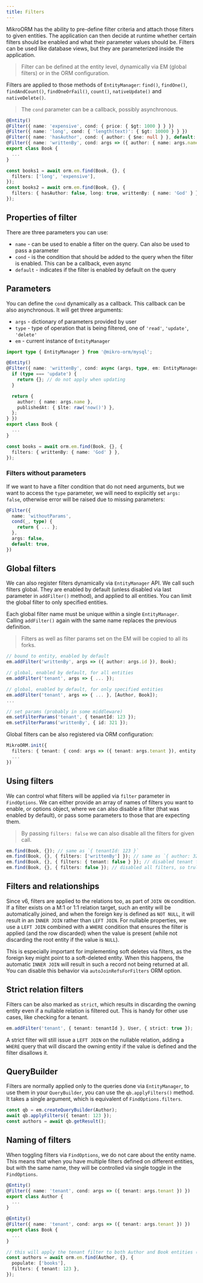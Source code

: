 ```yaml
---
title: Filters
---
```


MikroORM has the ability to pre-define filter criteria and attach those filters to given entities. The application can then decide at runtime whether certain filters should be enabled and what their parameter values should be. Filters can be used like database views, but they are parameterized inside the application.

> Filter can be defined at the entity level, dynamically via EM (global filters) or in the ORM configuration.

Filters are applied to those methods of `EntityManager`: `find()`, `findOne()`, `findAndCount()`, `findOneOrFail()`, `count()`, `nativeUpdate()` and `nativeDelete()`.

> The `cond` parameter can be a callback, possibly asynchronous.

```ts
@Entity()
@Filter({ name: 'expensive', cond: { price: { $gt: 1000 } } })
@Filter({ name: 'long', cond: { 'length(text)': { $gt: 10000 } } })
@Filter({ name: 'hasAuthor', cond: { author: { $ne: null } }, default: true })
@Filter({ name: 'writtenBy', cond: args => ({ author: { name: args.name } }) })
export class Book {
  ...
}

const books1 = await orm.em.find(Book, {}, {
  filters: ['long', 'expensive'],
});
const books2 = await orm.em.find(Book, {}, {
  filters: { hasAuthor: false, long: true, writtenBy: { name: 'God' } },
});
```

## Properties of filter

There are three parameters you can use:

- `name` - can be used to enable a filter on the query. Can also be used to pass a parameter
- `cond` - is the condition that should be added to the query when the filter is enabled. This can be a callback, even async
- `default` - indicates if the filter is enabled by default on the query

## Parameters

You can define the `cond` dynamically as a callback. This callback can be also asynchronous. It will get three arguments:

- `args` - dictionary of parameters provided by user
- `type` - type of operation that is being filtered, one of `'read'`, `'update'`, `'delete'`
- `em` - current instance of `EntityManager`

```ts
import type { EntityManager } from '@mikro-orm/mysql';

@Entity()
@Filter({ name: 'writtenBy', cond: async (args, type, em: EntityManager) => {
  if (type === 'update') {
    return {}; // do not apply when updating
  }

  return {
    author: { name: args.name },
    publishedAt: { $lte: raw('now()') },
  };
} })
export class Book {
  ...
}

const books = await orm.em.find(Book, {}, {
  filters: { writtenBy: { name: 'God' } },
});
```

### Filters without parameters

If we want to have a filter condition that do not need arguments, but we want to access the `type` parameter, we will need to explicitly set `args: false`, otherwise error will be raised due to missing parameters:

```ts
@Filter({
  name: 'withoutParams',
  cond(_, type) {
    return { ... };
  },
  args: false,
  default: true,
})
```

## Global filters

We can also register filters dynamically via `EntityManager` API. We call such filters global. They are enabled by default (unless disabled via last parameter in `addFilter()` method), and applied to all entities. You can limit the global filter to only specified entities.

Each global filter name must be unique within a single `EntityManager`. Calling `addFilter()` again with the same name replaces the previous definition.

> Filters as well as filter params set on the EM will be copied to all its forks.

```ts
// bound to entity, enabled by default
em.addFilter('writtenBy', args => ({ author: args.id }), Book);

// global, enabled by default, for all entities
em.addFilter('tenant', args => { ... });

// global, enabled by default, for only specified entities
em.addFilter('tenant', args => { ... }, [Author, Book]);
...

// set params (probably in some middleware)
em.setFilterParams('tenant', { tenantId: 123 });
em.setFilterParams('writtenBy', { id: 321 });
```

Global filters can be also registered via ORM configuration:

```ts
MikroORM.init({
  filters: { tenant: { cond: args => ({ tenant: args.tenant }), entity: ['Author', 'User'] } },
  ...
})
```

## Using filters

We can control what filters will be applied via `filter` parameter in `FindOptions`. We can either provide an array of names of filters you want to enable, or options object, where we can also disable a filter (that was enabled by default), or pass some parameters to those that are expecting them.

> By passing `filters: false` we can also disable all the filters for given call.

```ts
em.find(Book, {}); // same as `{ tenantId: 123 }`
em.find(Book, {}, { filters: ['writtenBy'] }); // same as `{ author: 321, tenantId: 123 }`
em.find(Book, {}, { filters: { tenant: false } }); // disabled tenant filter, so truly `{}`
em.find(Book, {}, { filters: false }); // disabled all filters, so truly `{}`
```

## Filters and relationships

Since v6, filters are applied to the relations too, as part of `JOIN ON` condition. If a filter exists on a M:1 or 1:1 relation target, such an entity will be automatically joined, and when the foreign key is defined as `NOT NULL`, it will result in an `INNER JOIN` rather than `LEFT JOIN`. For nullable properties, we use a `LEFT JOIN` combined with a `WHERE` condition that ensures the filter is applied (and the row discarded) when the value is present (while not discarding the root entity if the value is `NULL`).

This is especially important for implementing soft deletes via filters, as the foreign key might point to a soft-deleted entity. When this happens, the automatic `INNER JOIN` will result in such a record not being returned at all. You can disable this behavior via `autoJoinRefsForFilters` ORM option.

## Strict relation filters

Filters can be also marked as `strict`, which results in discarding the owning entity even if a nullable relation is filtered out. This is handy for other use cases, like checking for a tenant.

```ts
em.addFilter('tenant', { tenant: tenantId }, User, { strict: true });
```

A strict filter will still issue a `LEFT JOIN` on the nullable relation, adding a `WHERE` query that will discard the owning entity if the value is defined and the filter disallows it.

## QueryBuilder

Filters are normally applied only to the queries done via `EntityManager`, to use them in your `QueryBuilder`, you can use the `qb.applyFilters()` method. It takes a single argument, which is equivalent of `FindOptions.filters`.

```ts
const qb = em.createQueryBuilder(Author);
await qb.applyFilters({ tenant: 123 });
const authors = await qb.getResult();
```

## Naming of filters

When toggling filters via `FindOptions`, we do not care about the entity name. This means that when you have multiple filters defined on different entities, but with the same name, they will be controlled via single toggle in the `FindOptions`.

```ts
@Entity()
@Filter({ name: 'tenant', cond: args => ({ tenant: args.tenant }) })
export class Author {
  ...
}

@Entity()
@Filter({ name: 'tenant', cond: args => ({ tenant: args.tenant }) })
export class Book {
  ...
}

// this will apply the tenant filter to both Author and Book entities (with SELECT_IN loading strategy)
const authors = await orm.em.find(Author, {}, {
  populate: ['books'],
  filters: { tenant: 123 },
});
```
